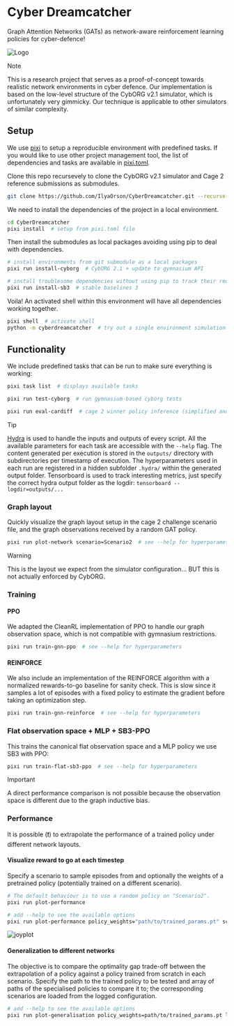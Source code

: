 # Cyber Dreamcatcher

Graph Attention Networks (GATs) as network-aware reinforcement learning policies for cyber-defence!

![Logo](https://github.com/user-attachments/assets/73b01258-609d-4d07-b369-df323f360177)

> [!NOTE]
> This is a research project that serves as a proof-of-concept towards realistic network environments in cyber defence.
> Our implementation is based on the low-level structure of the CybORG v2.1 simulator, which is unfortunately very gimmicky.
> Our technique is applicable to other simulators of similar complexity.

## Setup

We use [pixi](https://github.com/prefix-dev/pixi) to setup a reproducible environment with predefined tasks.
If you would like to use other project management tool, the list of dependencies and tasks are available in [pixi.toml](pixi.toml).

Clone this repo recursevely to clone the CybORG v2.1 simulator and Cage 2 reference submissions as submodules.

```bash
git clone https://github.com/IlyaOrson/CyberDreamcatcher.git --recurse-submodules -j4
```

We need to install the dependencies of the project in a local environment.

```bash
cd CyberDreamcatcher
pixi install  # setup from pixi.toml file
```

Then install the submodules as local packages avoiding using pip to deal with dependencies.

```bash
# install environments from git submodule as a local packages
pixi run install-cyborg  # CybORG 2.1 + update to gymnasium API

# install troublesome dependencies without using pip to track their requirements
pixi run install-sb3  # stable baselines 3
```

Voila! An activated shell within this environment will have all dependencies working together.

```bash
pixi shell  # activate shell
python -m cyberdreamcatcher  # try out a single environment simulation
```

## Functionality

We include predefined tasks that can be run to make sure everything is working:

```bash
pixi task list  # displays available tasks

pixi run test-cyborg  # run gymnasium-based cyborg tests

pixi run eval-cardiff  # cage 2 winner policy inference (simplified and flattened observation space)
```

> [!TIP]
> [Hydra](https://hydra.cc/docs/tutorials/basic/running_your_app/working_directory/) is used to handle the inputs and outputs of every script.
> All the available parameters for each task are accessible with the `--help` flag.
> The content generated per execution is stored in the `outputs/` directory with subdirectories per timestamp of execution.
> The hyperparameters used in each run are registered in a hidden subfolder `.hydra/` within the generated output folder.
> Tensorboard is used to track interesting metrics, just specify the correct hydra output folder as the logdir: `tensorboard --logdir=outputs/...`

### Graph layout

Quickly visualize the graph layout setup in the cage 2 challenge scenario file,
and the graph observations received by a random GAT policy.

```bash
pixi run plot-network scenario=Scenario2  # see --help for hyperparameters
```

> [!WARNING]
> This is the layout we expect from the simulator configuration... BUT this is not actually enforced by CybORG.

### Training

#### PPO

We adapted the CleanRL implementation of PPO to handle our graph observation space, which is not compatible with gymnasium restrictions.

```bash
pixi run train-gnn-ppo  # see --help for hyperparameters
```

#### REINFORCE

We also include an implementation of the REINFORCE algorithm with a normalized rewards-to-go baseline for sanity check.
This is slow since it samples a lot of episodes with a fixed policy to estimate the gradient before taking an optimization step.

```bash
pixi run train-gnn-reinforce  # see --help for hyperparameters
```

### Flat observation space + MLP + SB3-PPO

This trains the canonical flat observation space and a MLP policy we use SB3 with PPO:

```bash
pixi run train-flat-sb3-ppo  # see --help for hyperparameters
```

> [!IMPORTANT]
> A direct performance comparison is not possible because the observation space is different due to the graph inductive bias.

### Performance

It is possible (❗) to extrapolate the performance of a trained policy under different network layouts.

#### Visualize reward to go at each timestep

Specify a scenario to sample episodes from and optionally the weights of a pretrained policy (potentially trained on a different scenario).

```bash
# The default behaviour is to use a random policy on "Scenario2".
pixi run plot-performance

# add --help to see the available options
pixi run plot-performance policy_weights="path/to/trained_params.pt" scenario="Scenario2_+_User6"
```
![joyplot](https://github.com/user-attachments/assets/ad6b7ef0-7ebc-4d92-9281-c2c48337a01e)

#### Generalization to different networks

The objective is to compare the optimality gap trade-off between the extrapolation of a policy against a policy trained from scratch in each scenario.
Specify the path to the trained policy to be tested and array of paths of the specialised policies to compare it to; the corresponding scenarios are loaded from the logged configuration.

```bash
# add --help to see the available options
pixi run plot-generalisation policy_weights=path/to/trained_params.pt local_policies=[path/to/trained_params_1.pt,path/to/trained_params_2.pt,path/to/trained_params_3.pt, ...]
```
